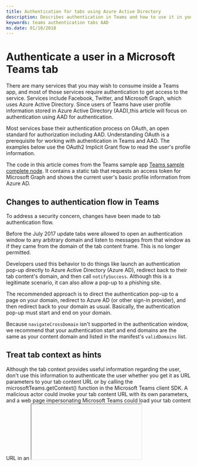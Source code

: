 ```yaml
---
title: Authentication for tabs using Azure Active Directory
description: Describes authentication in Teams and how to use it in your tabs
keywords: teams authentication tabs AAD
ms.date: 01/10/2018
---
```

# Authenticate a user in a Microsoft Teams tab

There are many services that you may wish to consume inside a Teams app, and most of those services require authentication to get access to the service. Services include Facebook, Twitter, and Microsoft Graph, which uses Azure Active Directory. Since users of Teams have user profile information stored in Azure Active Directory (AAD),this article will focus on authentication using AAD for authentication.

Most services base their authentication process on OAuth, an open standard for authorization including AAD. Understanding OAuth is a prerequisite for working with authentication in Teams and AAD. The examples below use the OAuth2 Implicit Grant flow to read the user's profile information.

The code in this article comes from the Teams sample app [Teams sample complete node](https://github.com/OfficeDev/microsoft-teams-sample-complete-node). It contains a static tab that requests an access token for Microsoft Graph and shows the current user's basic profile information from Azure AD.

## Changes to authentication flow in Teams

To address a security concern, changes have been made to tab authentication flow.

Before the July 2017 update tabs were allowed to open an authentication window to any arbitrary domain and listen to messages from that window as if they came from the domain of the tab content frame. This is no longer permitted.

Developers used this behavior to do things like launch an authentication pop-up directly to Azure Active Directory (Azure AD), redirect back to their tab content's domain, and then call `notifySuccess`. Although this is a legitimate scenario, it can also allow a pop-up to a phishing site.

The recommended approach is to direct the authentication pop-up to a page on your domain, redirect to Azure AD (or other sign-in provider), and then redirect back to your domain as usual. Basically, the authentication pop-up must start and end on your domain.

Because `navigateCrossDomain` isn't supported in the authentication window, we recommend that your authentication start and end domains are the same as your content domain and listed in the manifest's `validDomains` list.

## Treat tab context as hints

Although the tab context provides useful information regarding the user, don't use this information to authenticate the user whether you get it as URL parameters to your tab content URL or by calling the microsoftTeams.getContext() function in the Microsoft Teams client SDK. A malicious actor could invoke your tab content URL with its own parameters, and a web page impersonating Microsoft Teams could load your tab content URL in an <iframe> and return its own data to the getContext() function. You should treat the identity-related information in the tab context simply as hints and validate them before use.

## Configure an Azure Active Directory application

Most service providers require you to register your application with their service before you can authenticate and consume service resources. To do this with AAD follow these steps:

1. Open the [Application Registration Portal](https://apps.dev.microsoft.com/), click on *Add an app* and follow the steps to register your app. If your app has already been registered (for example if you have previously registered a bot in your app) locate your app.

2. Select your app to view it's properties. Find the *Platforms* section for the app and select *Add Platform*.

![View team](~/assets/images/authentication/AppRegistration.png)

3. From the *Add Platform* dialog select *Web*.

![View team](~/assets/images/authentication/AddPlatform.png)

4. The *Add Platform* section of the app properties page now will look something like the following:

![View team](~/assets/images/authentication/Platforms.png)

Add the Redirect and Logout URLs in the Web section of Platforms. For the TypeScript/Node.js and C# sample apps on GitHub, the redirect URLs will be similar to this:
Redirect URLs: https://yourhost/tab-auth/simple-start
Logout URL: https://yourhost/tab-auth/silent-end
Where "yourhost" is replaced by your actual host. This might be a dedicated hosting site, Glitch or an ngrok redirect to localhost on your development machine. You may not have this information yet if you have not completed or hosted your app (or the sample app mentioned above), but you can always return to this page when that information is known.

## Initiate authentication flow

Usually authentication flow is triggered by a user action. You should not drive the authentication pop-up automatically because this is likely to trigger the browser's pop-up blocker as well as confuse the user.

1. Add UI to your configuration or content page to enable the user to sign in when needed. This can be done from Tab [configuration](~/concepts/tabs/tabs-configuration) and [content](~/concepts/tabs/tabs-content) pages run in iframes. Since AAD requires your app to authenticate the user in a pop-up window use the microsoftTeams.authenticate() function of the Microsoft Teams client SDK to launch a popup that will host the authentication flow.

```js
microsoftTeams.authentication.authenticate({
    url: window.location.origin + "/tab-auth/simple-start",
    width: 600,
    height: 535,
    successCallback: function (result) {
        getUserProfile(result.accessToken);
    },
    failureCallback: function (reason) {
        handleAuthError(reason);
    }
});
```

Notes:
 The URL you pass to microsoftTeams.authenticate() is the start page of your authentication flow. The URL in this example, "/tab-auth/simple-start" should match what you registered in the previous step with the authentication provider.

 Authentication flow must start on a page that's on your domain; don't start it by going directly to your identity provider's login or consent page. In this example, even though we're using Azure AD, we begin at /tab-auth/simple-start rather than going directly to the Azure AD endpoint at https://login.microsoftonline.com. If you skip this step, the login popup may fail to close when you call notifySuccess() or notifyFailure().

2. Add the domain of your authentication redirect URL to the [`validDomains`](~/resources/schema/manifest-schema#validdomains) section of the manifest. Failure to do so might result in an empty pop-up.

3. Create the page /tab-auth/simple-start. This page simply launches the pop-up window in which the authorization happens. Within this authorization page redirect to your identity provider so the user can sign in. This redirection can be done on the server side using HTTP 302, or on the client side using JavaScript to call window.location.assign(). The following code uses the client side option, and also uses microsoftTeams.getContext to retrieve hinting information.

```js
microsoftTeams.getContext(function (context) {
    // Generate random state string and store it, so we can verify it in the callback
    let state = _guid(); // _guid() is a helper function in the sample
    localStorage.setItem("simple.state", state);
    localStorage.removeItem("simple.error");
    // Go to the Azure AD authorization endpoint
    let queryParams = {
        client_id: "YOUR_APP_ID_HERE",
        response_type: "id_token token",
        response_mode: "fragment",
        resource: "https://graph.microsoft.com/User.Read openid",
        redirect_uri: window.location.origin + "/tab-auth/simple-end",
        nonce: _guid(),
        state: state,
        // The context object is populated by Teams; the upn attribute
         // is used as hinting information
        login_hint: context.upn,
    };
    let authorizeEndpoint = "https://login.microsoftonline.com/common/oauth2/authorize?" + toQueryString(queryParams);
    window.location.assign(authorizeEndpoint);
});
```

After the user completes authentication, the pop-up window is redirected to the callback page you specified for your app ("/tab-auth/simple-end").

Notes:
See [get user context information](~/concepts/tabs/tabs-context) for help building authentication requests and URLs. For example, you can use the user's name (upn) as the `login_hint` value for Azure AD sign-in, which means the user might need to type less. Note that you should *not* use this context directly as proof of identity. For example, an attacker could load your page in a "malicious browser" and provide it with any information they want.

The *state* parameter is used to confirm that the service calling the callback URI is the service you called. If the *state* parameter in the callback does not match the parameter you sent during the call the return call is not verified and should be terminated.

The microsoftTeams.navigateCrossDomain() function is not available in the context of the authentication popup. As a result, it is not necessary to include the the identity provider's domain (e.g., for Azure AD, login.microsoftonline.com) in the validDomains[] list in the app's manifest.json file.

## Sign in the user and authenticate

In the last section you called the AAD authentication service and passed in user and app information so that AAD could present the user with it's own monolithic authentication experience. Your app has no control over what happens in this experience, all it knows is what is returned by AAD when it calls the callback that you provided "/tab-auth/simple-end".

1. Create the callback page. In this page, you need to determine the success or failure based on the information returned by AAD and call `microsoftTeams.authentication.notifySuccess()` or `microsoftTeams.authentication.notifyFailure()` functions from the Microsoft Teams client SDK.

```js
// Split the key-value pairs passed from Azure AD
// getHashParameters is a helper function that parses the arguments sent
// to the callback URL by Azure AD after the authorization call
let hashParams = getHashParameters(); 
if (hashParams["error"]) {
    // Authentication/authorization failed
    microsoftTeams.authentication.notifyFailure(hashParams["error"]);
} else if (hashParams["access_token"]) {
    // Get the stored state parameter and compare with incoming state
    // This validates that the data is coming from Azure AD
    let expectedState = localStorage.getItem("simple.state");
    if (expectedState !== hashParams["state"]) {
        // State does not match, report error
        microsoftTeams.authentication.notifyFailure("StateDoesNotMatch");
    } else {
        // Success: return token information to the tab
        microsoftTeams.authentication.notifySuccess({
            idToken: hashParams["id_token"],
            accessToken: hashParams["access_token"],
            tokenType: hashParams["token_type"],
            expiresIn: hashParams["expires_in"]
        })
    }
} else {
    // Unexpected condition: hash does not contain error or access_token parameter
    microsoftTeams.authentication.notifyFailure("UnexpectedFailure");
}
```

This code parses the key-value pairs received from Azure AD in window.location.hash using the getHashParameters() helper function. If it finds an *access_token*, and the *state* value is the same as the one provided at the start of the authentication flow, it returns the access token to the tab by calling notifySuccess(); otherwise it reports an error with notifyFailure().

NotifyFailure() has the following predefined failure reasons:

* CancelledByUser - the user closed the popup window before completing the authentication flow.
* FailedToOpenWindow - the popup window could not be opened. When running Microsoft Teams in a browser, this typically means that the window was blocked by a popup blocker.

If successful, you can refresh or reload the page and show the configuration or content relevant to the now-authenticated user. If authentication fails, display an error message.

Your app can set its own session cookie in the usual way so that the user need not sign in again when they return to your tab on the current device.